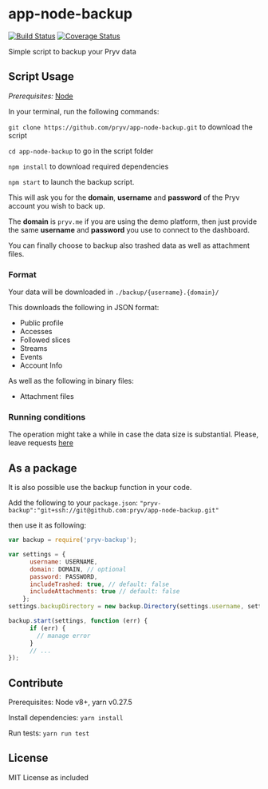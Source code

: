 # app-node-backup

[![Build Status](https://travis-ci.org/pryv/app-node-backup.svg?branch=master)](https://travis-ci.org/pryv/app-node-backup)
[![Coverage Status](https://coveralls.io/repos/github/pryv/app-node-backup/badge.svg?branch=master)](https://coveralls.io/github/pryv/app-node-backup?branch=master)

Simple script to backup your Pryv data

## Script Usage

*Prerequisites:* [Node](https://nodejs.org/en/)

In your terminal, run the following commands:

`git clone https://github.com/pryv/app-node-backup.git` to download the script

`cd app-node-backup` to go in the script folder

`npm install` to download required dependencies

`npm start` to launch the backup script. 

This will ask you for the **domain**, **username** and **password** of the Pryv account you wish to back up.

The **domain** is `pryv.me` if you are using the demo platform, then just provide the same **username** and **password** you use to connect to the dashboard.

You can finally choose to backup also trashed data as well as attachment files.

### Format

Your data will be downloaded in `./backup/{username}.{domain}/`

This downloads the following in JSON format:  
* Public profile
* Accesses
* Followed slices
* Streams
* Events
* Account Info

As well as the following in binary files:
* Attachment files

### Running conditions

The operation might take a while in case the data size is substantial. Please, leave requests [here](https://github.com/pryv/app-node-backup/issues)

## As a package

It is also possible use the backup function in your code.

Add the following to your `package.json`: `"pryv-backup":"git+ssh://git@github.com:pryv/app-node-backup.git"`

then use it as following:

```javascript
var backup = require('pryv-backup');

var settings = {
      username: USERNAME,  
      domain: DOMAIN, // optional  
      password: PASSWORD,  
      includeTrashed: true, // default: false  
      includeAttachments: true // default: false
    };  
settings.backupDirectory = new backup.Directory(settings.username, settings.domain);  

backup.start(settings, function (err) {  
      if (err) {  
        // manage error  
      }  
      // ...  
});  
```

## Contribute

Prerequisites: Node v8+, yarn v0.27.5

Install dependencies: `yarn install`

Run tests: `yarn run test`

## License

MIT License as included
